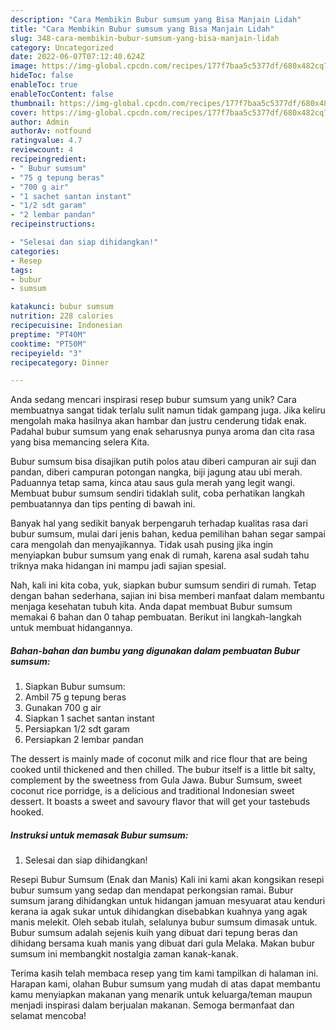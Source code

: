 ```yaml
---
description: "Cara Membikin Bubur sumsum yang Bisa Manjain Lidah"
title: "Cara Membikin Bubur sumsum yang Bisa Manjain Lidah"
slug: 348-cara-membikin-bubur-sumsum-yang-bisa-manjain-lidah
category: Uncategorized
date: 2022-06-07T07:12:40.624Z
image: https://img-global.cpcdn.com/recipes/177f7baa5c5377df/680x482cq70/bubur-sumsum-foto-resep-utama.jpg
hideToc: false
enableToc: true
enableTocContent: false
thumbnail: https://img-global.cpcdn.com/recipes/177f7baa5c5377df/680x482cq70/bubur-sumsum-foto-resep-utama.jpg
cover: https://img-global.cpcdn.com/recipes/177f7baa5c5377df/680x482cq70/bubur-sumsum-foto-resep-utama.jpg
author: Admin
authorAv: notfound
ratingvalue: 4.7
reviewcount: 4
recipeingredient:
- " Bubur sumsum"
- "75 g tepung beras"
- "700 g air"
- "1 sachet santan instant"
- "1/2 sdt garam"
- "2 lembar pandan"
recipeinstructions:

- "Selesai dan siap dihidangkan!"
categories:
- Resep
tags:
- bubur
- sumsum

katakunci: bubur sumsum 
nutrition: 228 calories
recipecuisine: Indonesian
preptime: "PT40M"
cooktime: "PT50M"
recipeyield: "3"
recipecategory: Dinner

---
```





Anda sedang mencari inspirasi resep bubur sumsum yang unik? Cara membuatnya sangat tidak terlalu sulit namun tidak gampang juga. Jika keliru mengolah maka hasilnya akan hambar dan justru cenderung tidak enak. Padahal bubur sumsum yang enak seharusnya punya aroma dan cita rasa yang bisa memancing selera Kita.





Bubur sumsum bisa disajikan putih polos atau diberi campuran air suji dan pandan, diberi campuran potongan nangka, biji jagung atau ubi merah. Paduannya tetap sama, kinca atau saus gula merah yang legit wangi. Membuat bubur sumsum sendiri tidaklah sulit, coba perhatikan langkah pembuatannya dan tips penting di bawah ini.

Banyak hal yang sedikit banyak berpengaruh terhadap kualitas rasa dari bubur sumsum, mulai dari jenis bahan, kedua pemilihan bahan segar sampai cara mengolah dan menyajikannya. Tidak usah pusing jika ingin menyiapkan bubur sumsum yang enak di rumah, karena asal sudah tahu triknya maka hidangan ini mampu jadi sajian spesial.






Nah, kali ini kita coba, yuk, siapkan bubur sumsum sendiri di rumah. Tetap dengan bahan sederhana, sajian ini bisa memberi manfaat dalam membantu menjaga kesehatan tubuh kita. Anda dapat membuat Bubur sumsum memakai 6 bahan dan 0 tahap pembuatan. Berikut ini langkah-langkah untuk membuat hidangannya.

<!--inarticleads1-->

##### Bahan-bahan dan bumbu yang digunakan dalam pembuatan Bubur sumsum:

1. Siapkan  Bubur sumsum:
1. Ambil 75 g tepung beras
1. Gunakan 700 g air
1. Siapkan 1 sachet santan instant
1. Persiapkan 1/2 sdt garam
1. Persiapkan 2 lembar pandan


The dessert is mainly made of coconut milk and rice flour that are being cooked until thickened and then chilled. The bubur itself is a little bit salty, complement by the sweetness from Gula Jawa. Bubur Sumsum, sweet coconut rice porridge, is a delicious and traditional Indonesian sweet dessert. It boasts a sweet and savoury flavor that will get your tastebuds hooked. 

<!--inarticleads2-->

##### Instruksi untuk memasak Bubur sumsum:


1. Selesai dan siap dihidangkan!

Resepi Bubur Sumsum (Enak dan Manis) Kali ini kami akan kongsikan resepi bubur sumsum yang sedap dan mendapat perkongsian ramai. Bubur sumsum jarang dihidangkan untuk hidangan jamuan mesyuarat atau kenduri kerana ia agak sukar untuk dihidangkan disebabkan kuahnya yang agak manis melekit. Oleh sebab itulah, selalunya bubur sumsum dimasak untuk. Bubur sumsum adalah sejenis kuih yang dibuat dari tepung beras dan dihidang bersama kuah manis yang dibuat dari gula Melaka. Makan bubur sumsum ini membangkit nostalgia zaman kanak-kanak. 

Terima kasih telah membaca resep yang tim kami tampilkan di halaman ini. Harapan kami, olahan Bubur sumsum yang mudah di atas dapat membantu kamu menyiapkan makanan yang menarik untuk keluarga/teman maupun menjadi inspirasi dalam berjualan makanan. Semoga bermanfaat dan selamat mencoba!

